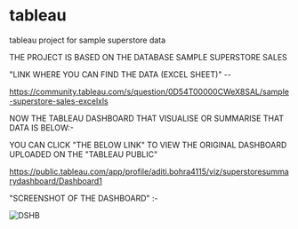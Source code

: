 # tableau
tableau project for sample superstore data


THE PROJECT IS BASED ON THE DATABASE SAMPLE SUPERSTORE SALES

"LINK WHERE YOU CAN FIND THE DATA (EXCEL SHEET)" --

https://community.tableau.com/s/question/0D54T00000CWeX8SAL/sample-superstore-sales-excelxls


NOW THE TABLEAU DASHBOARD THAT VISUALISE OR SUMMARISE THAT DATA IS BELOW:-

YOU CAN CLICK "THE BELOW LINK" TO VIEW THE ORIGINAL DASHBOARD UPLOADED ON THE "TABLEAU PUBLIC"

https://public.tableau.com/app/profile/aditi.bohra4115/viz/superstoresummarydashboard/Dashboard1

"SCREENSHOT OF THE DASHBOARD" :-


![DSHB](https://github.com/aditibohra28/tableau/assets/84251770/aaa2b759-dbf3-43ad-8ddf-03b3ba531d02)
